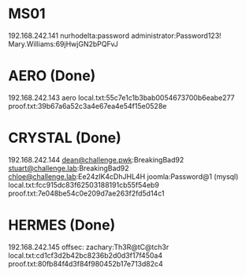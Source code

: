 # MS01
192.168.242.141
nurhodelta:password
administrator:Password123!
Mary.Williams:69jHwjGN2bPQFvJ

# AERO (Done)
192.168.242.143
aero
local.txt:55c7e1c1b3bab0054673700b6eabe277
proof.txt:39b67a6a52c3a4e67ea4e54f15e0528e

# CRYSTAL (Done)
192.168.242.144
dean@challenge.pwk:BreakingBad92
stuart@challenge.lab:BreakingBad92
chloe@challenge.lab:Ee24zIK4cDhJHL4H
joomla:Password@1 (mysql)
local.txt:fcc915dc83f62503188191cb55f54eb9
proof.txt:7e048be54c0e209d7ae263f2fd5d14c1

# HERMES (Done)
192.168.242.145
offsec:
zachary:Th3R@tC@tch3r
local.txt:cd1cf3d2b42bc8236b2d0d3f17f450a4
proof.txt:80fb84f4d3f84f980452b17e713d82c4
